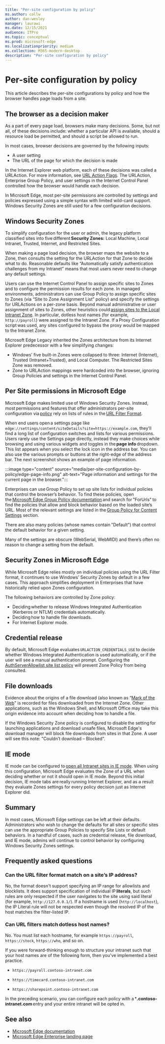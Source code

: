 ```yaml
---
title: "Per-site configuration by policy"
ms.author: collw
author: dan-wesley
manager: laurawi
ms.date: 12/15/2021
audience: ITPro
ms.topic: conceptual
ms.prod: microsoft-edge
ms.localizationpriority: medium
ms.collection: M365-modern-desktop
description: "Per-site configuration by policy"
---
```

# Per-site configuration by policy

This article describes the per-site configurations by policy and how the browser handles page loads from a site.

## The browser as a decision maker

As a part of every page load, browsers make many decisions. Some, but not all, of these decisions include: whether a particular API is available, should a resource load be permitted, and should a script be allowed to run.

In most cases, browser decisions are governed by the following inputs:

- A user setting
- The URL of the page for which the decision is made

In the Internet Explorer web platform, each of these decisions was called a URLAction. For more information, see [URL Action Flags](/previous-versions/windows/internet-explorer/ie-developer/platform-apis/ms537178%28v%3dvs.85%29). The URLAction, Enterprise Group Policy, and user settings in the Internet Control Panel controlled how the browser would handle each decision.  

In Microsoft Edge, most per-site permissions are controlled by settings and policies expressed using a simple syntax with limited wild-card support. Windows Security Zones are still used for a few configuration decisions.

## Windows Security Zones

To simplify configuration for the user or admin, the legacy platform classified sites into five different **Security Zones:** Local Machine, Local Intranet, Trusted, Internet, and Restricted Sites.

When making a page load decision, the browser maps the website to a Zone, then consults the setting for the URLAction for that Zone to decide what to do. Reasonable defaults like “Automatically satisfy authentication challenges from my Intranet” means that most users never need to change any default settings.

Users can use the Internet Control Panel to assign specific sites to Zones and to configure the permission results for each zone. In managed environments, administrators can use Group Policy to assign specific sites to Zones (via “Site to Zone Assignment List” policy) and specify the settings for URLActions on a per-zone basis. Beyond manual administrative or user assignment of sites to Zones, other heuristics could [assign sites to the Local Intranet Zone](/archive/blogs/ieinternals/the-intranet-zone). In particular, dotless host names (for example, `http://payroll`) were assigned to the Intranet Zone. If a Proxy Configuration script was used, any sites configured to bypass the proxy would be mapped to the Intranet Zone.

Microsoft Edge Legacy inherited the Zones architecture from its Internet Explorer predecessor with a few simplifying changes:

- Windows’ five built-in Zones were collapsed to three: Internet (Internet), Trusted (Intranet+Trusted), and Local Computer. The Restricted Sites Zone was removed.
- Zone to URLAction mappings were hardcoded into the browser, ignoring Group Policies and settings in the Internet Control Panel.

## Per Site permissions in Microsoft Edge

Microsoft Edge makes limited use of Windows Security Zones. Instead, most permissions and features that offer administrators per-site configuration via [policy](/deployedge/microsoft-edge-policies) rely on lists of rules in the [URL Filter Format](/DeployEdge/edge-learnmmore-url-list-filter%20format).

When end users open a settings page like `edge://settings/content/siteDetails?site=https://example.com`, they’ll find a long list of configuration switches and lists for various permissions. Users rarely use the Settings page directly, instead they make choices while browsing and using various widgets and toggles in the **page info** dropdown. This list appears when you select the lock icon in the address bar. You can also use the various prompts or buttons at the right-edge of the address bar. The next screenshot shows an example of page information.

:::image type="content" source="media/per-site-configuration-by-policy/edge-page-info.png" alt-text="Page information and settings for the current page in the browser.":::

Enterprises can use Group Policy to set up site lists for individual policies that control the browser’s behavior. To find these policies, open the [Microsoft Edge Group Policy documentation](/deployedge/microsoft-edge-policies) and search for "ForUrls" to find the policies that allow and block behavior based on the loaded site’s URL. Most of the relevant settings are listed in the [Group Policy for Content Settings](/deployedge/microsoft-edge-policies#content-settings) section.

There are also many policies (whose names contain "Default") that control the default behavior for a given setting.

Many of the settings are obscure (WebSerial, WebMIDI) and there’s often no reason to change a setting from the default.

## Security Zones in Microsoft Edge

While Microsoft Edge relies mostly on individual policies using the URL Filter format, it continues to use Windows’ Security Zones by default in a few cases. This approach simplifies deployment in Enterprises that have historically relied upon Zones configuration.

The following behaviors are controlled by Zone policy:

- Deciding whether to release Windows Integrated Authentication (Kerberos or NTLM) credentials automatically.
- Deciding how to handle file downloads.
- For Internet Explorer mode.

## Credential release

By default, Microsoft Edge evaluates `URLACTION_CREDENTIALS_USE` to decide whether Windows Integrated Authentication is used automatically, or if the user will see a manual authentication prompt. Configuring the [AuthServerAllowlist site list policy](/deployedge/microsoft-edge-policies#authserverallowlist) will prevent Zone Policy from being consulted.

## File downloads

Evidence about the origins of a file download (also known as “[Mark of the Web](https://textslashplain.com/2016/04/04/downloads-and-the-mark-of-the-web/)" is recorded for files downloaded from the Internet Zone. Other applications, such as the Windows Shell, and Microsoft Office may take this origin evidence into account when deciding how to handle a file.

If the Windows Security Zone policy is configured to disable the setting for launching applications and download unsafe files, Microsoft Edge's download manager will block file downloads from sites in that Zone. A user will see this note: "Couldn’t download – Blocked".  

## IE mode

IE mode can be configured to [open all Intranet sites in IE mode](/deployedge/edge-ie-mode#configure-all-intranet-sites). When using this configuration, Microsoft Edge evaluates the Zone of a URL when deciding whether or not it should open in IE mode. Beyond this initial decision, IE mode tabs are really running Internet Explorer, and as a result they evaluate Zones settings for every policy decision just as Internet Explorer did.

## Summary

In most cases, Microsoft Edge settings can be left at their defaults. Administrators who wish to change the defaults for all sites or specific sites can use the appropriate Group Policies to specify Site Lists or default behaviors. In a handful of cases, such as credential release, file download, and IE mode, admins will continue to control behavior by configuring Windows Security Zones settings.

## Frequently asked questions

### Can the URL filter format match on a site’s IP address?

No, the format doesn't support specifying an IP range for allowlists and blocklists. It does support specification of individual IP **literals**, but such rules are only respected if the user navigates to the site using said literal (for example, `http://127.0.0.1/`). If a hostname is used (`http://localhost`), the IP Literal rule will not be respected even though the resolved IP of the host matches the filter-listed IP.

### Can URL filters match dotless host names?

No. You must list each hostname, for example `https://payroll`, `https://stock`, `https://who`, and so on.

If you were forward-thinking enough to structure your intranet such that your host names are of the following form, then you've implemented a best practice.

- `https://payroll.contoso-intranet.com`

- `https://timecard.contoso-intranet.com`

- `https://sharepoint.contoso-intranet.com`

In the preceding scenario, you can configure each policy with a ***.contoso-intranet.com** entry and your entire intranet will be opted in.

## See also

- [Microsoft Edge documentation](./index.yml)
- [Microsoft Edge Enterprise landing page](https://aka.ms/EdgeEnterprise)
